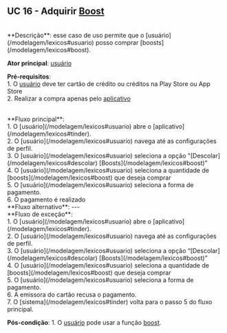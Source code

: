 ## UC 16 - Adquirir [Boost](/modelagem/lexicos#boost)
<br />
**Descrição**: esse caso de uso permite que o [usuário](/modelagem/lexicos#usuario) posso comprar [boosts](/modelagem/lexicos#boost).
<br />

**Ator principal**: [usuário](/modelagem/lexicos#usuario)
<br />

**Pré-requisitos**:
<br /> 1. O [usuário](/modelagem/lexicos#usuario) deve ter cartão de crédito ou créditos na Play Store ou App Store
<br /> 2. Realizar a compra apenas pelo [aplicativo](/modelagem/lexicos#tinder)

<br />
**Fluxo principal**:
<br /> 1. O [usuário](/modelagem/lexicos#usuario) abre o [aplicativo](/modelagem/lexicos#tinder).
<br /> 2. O [usuário](/modelagem/lexicos#usuario) navega até as configurações de perfil.
<br /> 3. O [usuário](/modelagem/lexicos#usuario) seleciona a opção "[Descolar](/modelagem/lexicos#descolar) [Boosts](/modelagem/lexicos#boost)"
<br /> 4. O [usuário](/modelagem/lexicos#usuario) seleciona a quantidade de [boosts](/modelagem/lexicos#boost) que deseja comprar
<br /> 5. O [usuário](/modelagem/lexicos#usuario) seleciona a forma de pagamento.
<br /> 6. O pagamento é realizado

<br />
**Fluxo alternativo**: ---

<br />
**Fluxo de exceção**:
<br /> 1. O [usuário](/modelagem/lexicos#usuario) abre o [aplicativo](/modelagem/lexicos#tinder).
<br /> 2. O [usuário](/modelagem/lexicos#usuario) navega até as configurações de perfil.
<br /> 3. O [usuário](/modelagem/lexicos#usuario) seleciona a opção “[Descolar](/modelagem/lexicos#descolar) [Boosts](/modelagem/lexicos#boost)”
<br /> 4. O [usuário](/modelagem/lexicos#usuario) seleciona a quantidade de [boosts](/modelagem/lexicos#boost) que deseja comprar
<br /> 5. O [usuário](/modelagem/lexicos#usuario) seleciona a forma de pagamento.
<br /> 6. A emissora do cartão recusa o pagamento.
<br /> 7. O [sistema](/modelagem/lexicos#tinder) volta para o passo 5 do fluxo principal.


**Pós-condição**: 1. O [usuário](/modelagem/lexicos#usuario) pode usar a função [boost](/modelagem/lexicos#boost).

